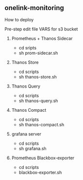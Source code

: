 ## onelink-monitoring ##

How to deploy

Pre-step edit file VARS for s3 bucket

1. Prometheus + Thanos Sidecar
     - cd sripts
     - sh prom-sidecar.sh
  
2. Thanos Store
     - cd scripts
     - sh thanos-store.sh

3. Thanos Query
     - cd scripts
     - sh thanos-query.sh

4. Thanos Compact
     - cd scripts
     - sh thanos-compact.sh

5. grafana server
     - cd scripts
     - sh grafana.sh

6. Prometheus Blackbox-exporter
     - cd scripts
     - blackbox-exporter.sh


